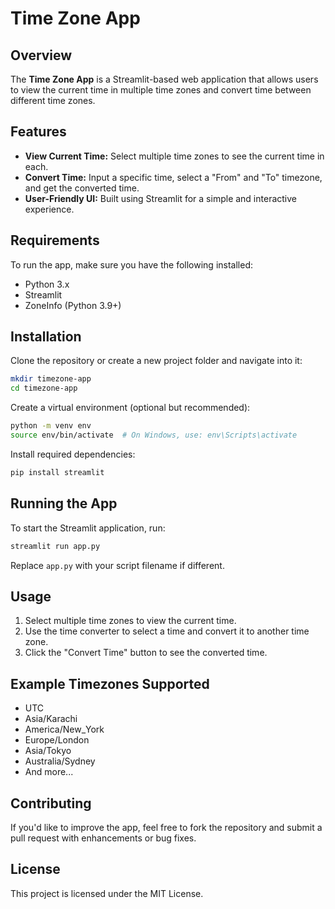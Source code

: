 # Time Zone App

## Overview
The **Time Zone App** is a Streamlit-based web application that allows users to view the current time in multiple time zones and convert time between different time zones.

## Features
- **View Current Time:** Select multiple time zones to see the current time in each.
- **Convert Time:** Input a specific time, select a "From" and "To" timezone, and get the converted time.
- **User-Friendly UI:** Built using Streamlit for a simple and interactive experience.

## Requirements
To run the app, make sure you have the following installed:
- Python 3.x
- Streamlit
- ZoneInfo (Python 3.9+)

## Installation
Clone the repository or create a new project folder and navigate into it:
```bash
mkdir timezone-app
cd timezone-app
```
Create a virtual environment (optional but recommended):
```bash
python -m venv env
source env/bin/activate  # On Windows, use: env\Scripts\activate
```
Install required dependencies:
```bash
pip install streamlit
```

## Running the App
To start the Streamlit application, run:
```bash
streamlit run app.py
```
Replace `app.py` with your script filename if different.

## Usage
1. Select multiple time zones to view the current time.
2. Use the time converter to select a time and convert it to another time zone.
3. Click the "Convert Time" button to see the converted time.

## Example Timezones Supported
- UTC
- Asia/Karachi
- America/New_York
- Europe/London
- Asia/Tokyo
- Australia/Sydney
- And more...

## Contributing
If you'd like to improve the app, feel free to fork the repository and submit a pull request with enhancements or bug fixes.

## License
This project is licensed under the MIT License.

